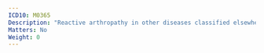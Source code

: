 ```yaml
---
ICD10: M0365
Description: "Reactive arthropathy in other diseases classified elsewhere: Pelvic region and thigh"
Matters: No
Weight: 0
---
```


